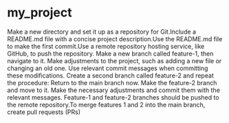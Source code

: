 # my_project
Make a new directory and set it up as a repository for Git.Include a README.md file with a concise project description.Use the README.md file to make the first commit.Use a remote repository hosting service, like GitHub, to push the repository.
Make a new branch called feature-1, then navigate to it.
Make adjustments to the project, such as adding a new file or changing an old one.
Use relevant commit messages when committing these modifications.
Create a second branch called feature-2 and repeat the procedure:
Return to the main branch now.
Make the feature-2 branch and move to it.
Make the necessary adjustments and commit them with the relevant messages.
Feature-1 and feature-2 branches should be pushed to the remote repository.To merge features 1 and 2 into the main branch, create pull requests (PRs)
